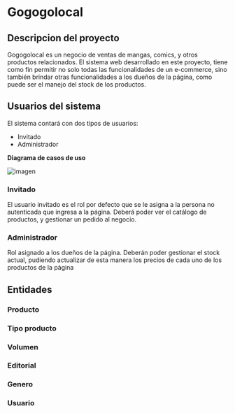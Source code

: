 # Gogogolocal

## Descripcion del proyecto

Gogogolocal es un negocio de ventas de mangas, comics, y otros productos relacionados. El sistema web desarrollado en este proyecto, tiene como fin permitir no solo todas las funcionalidades de un e-commerce, sino también brindar otras funcionalidades a los dueños de la página, como puede ser el manejo del stock de los productos.

## Usuarios del sistema

El sistema contará con dos tipos de usuarios:

- Invitado
- Administrador

**Diagrama de casos de uso**

![imagen](https://user-images.githubusercontent.com/45775681/201704882-96255958-cab3-4c50-b47f-1d8854a93fe9.png)

### Invitado

El usuario invitado es el rol por defecto que se le asigna a la persona no autenticada que ingresa a la página. Deberá poder ver el catálogo de productos, y gestionar un pedido al negocio.

### Administrador

Rol asignado a los dueños de la página. Deberán poder gestionar el stock actual, pudiendo actualizar de esta manera los precios de cada uno de los productos de la página

## Entidades

### Producto

### Tipo producto

### Volumen

### Editorial

### Genero

### Usuario
